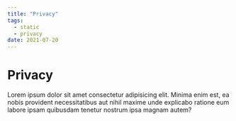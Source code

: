 ```yaml
---
title: "Privacy"
tags:
  - static
  - privacy
date: 2021-07-20
---
```


# Privacy

Lorem ipsum dolor sit amet consectetur adipisicing elit. Minima enim est, ea nobis provident necessitatibus aut nihil maxime unde explicabo ratione eum labore ipsam quibusdam tenetur nostrum ipsa magnam autem?
